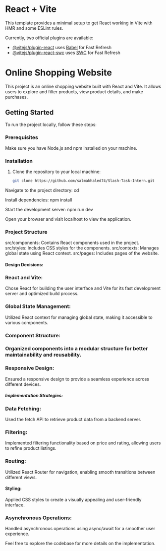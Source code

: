 # React + Vite

This template provides a minimal setup to get React working in Vite with HMR and some ESLint rules.

Currently, two official plugins are available:

- [@vitejs/plugin-react](https://github.com/vitejs/vite-plugin-react/blob/main/packages/plugin-react/README.md) uses [Babel](https://babeljs.io/) for Fast Refresh
- [@vitejs/plugin-react-swc](https://github.com/vitejs/vite-plugin-react-swc) uses [SWC](https://swc.rs/) for Fast Refresh

# Online Shopping Website

This project is an online shopping website built with React and Vite. It allows users to explore and filter products, view product details, and make purchases.

## Getting Started

To run the project locally, follow these steps:

### Prerequisites

Make sure you have Node.js and npm installed on your machine.

### Installation

1. Clone the repository to your local machine:

   ```bash
   git clone https://github.com/salmakhaled74/Slash-Task-Intern.git

Navigate to the project directory:
cd 

Install dependencies:
npm install

Start the development server:
npm run dev

Open your browser and visit localhost to view the application.

### Project Structure
src/components: Contains React components used in the project.
src/styles: Includes CSS styles for the components.
src/contexts: Manages global state using React context.
src/pages: Includes pages of the website.

#### Design Decisions:

### React and Vite:
 Chose React for building the user interface and Vite for its fast development server and optimized build process.
 
### Global State Management:
 Utilized React context for managing global state, making it accessible to various components.
 
### Component Structure:
 ### Organized components into a modular structure for better maintainability and reusability.
 
 ### Responsive Design: 
Ensured a responsive design to provide a seamless experience across different devices.



##### Implementation Strategies:

### Data Fetching:
 Used the fetch API to retrieve product data from a backend server.

### Filtering:
 Implemented filtering functionality based on price and rating, allowing users to refine product listings.

### Routing:
 Utilized React Router for navigation, enabling smooth transitions between different views.

#### Styling: 
   Applied CSS styles to create a visually appealing and user-friendly interface.

### Asynchronous Operations:
 Handled asynchronous operations using async/await for a smoother user experience.

Feel free to explore the codebase for more details on the implementation.

